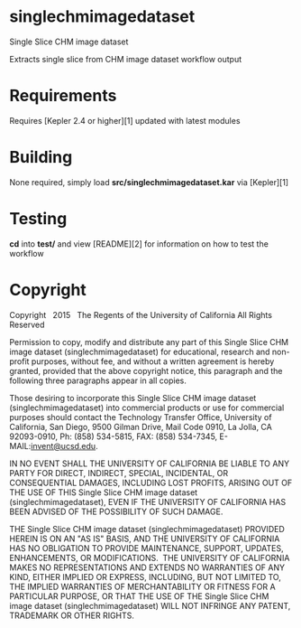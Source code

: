 singlechmimagedataset
=======================

Single Slice CHM image dataset

Extracts single slice from CHM image dataset workflow output


Requirements
============

Requires [Kepler 2.4 or higher][1] updated with latest modules

Building
========

None required, simply load **src/singlechmimagedataset.kar** via [Kepler][1]

Testing
=======

**cd** into **test/** and view [README][2] for information
on how to test the workflow

Copyright
=========
Copyright   2015   The Regents of the University of California
All Rights Reserved


Permission to copy, modify and distribute any part of this Single Slice CHM image dataset (singlechmimagedataset) for educational, research and non-profit purposes, without fee, and without a written agreement is hereby granted, provided that the above copyright notice, this paragraph and the following three paragraphs appear in all copies.

Those desiring to incorporate this Single Slice CHM image dataset (singlechmimagedataset) into commercial products or use for commercial purposes should contact the Technology Transfer Office, University of California, San Diego, 9500 Gilman Drive, Mail Code 0910, La Jolla, CA 92093-0910, Ph: (858) 534-5815, FAX: (858) 534-7345, E-MAIL:invent@ucsd.edu.

IN NO EVENT SHALL THE UNIVERSITY OF CALIFORNIA BE LIABLE TO ANY PARTY FOR DIRECT, INDIRECT, SPECIAL, INCIDENTAL, OR CONSEQUENTIAL DAMAGES, INCLUDING LOST PROFITS, ARISING OUT OF THE USE OF THIS Single Slice CHM image dataset (singlechmimagedataset), EVEN IF THE UNIVERSITY OF CALIFORNIA HAS BEEN ADVISED OF THE POSSIBILITY OF SUCH DAMAGE.

THE Single Slice CHM image dataset (singlechmimagedataset) PROVIDED HEREIN IS ON AN "AS IS" BASIS, AND THE UNIVERSITY OF CALIFORNIA HAS NO OBLIGATION TO PROVIDE MAINTENANCE, SUPPORT, UPDATES, ENHANCEMENTS, OR MODIFICATIONS.  THE UNIVERSITY OF CALIFORNIA MAKES NO REPRESENTATIONS AND EXTENDS NO WARRANTIES OF ANY KIND, EITHER IMPLIED OR EXPRESS, INCLUDING, BUT NOT LIMITED TO, THE IMPLIED WARRANTIES OF MERCHANTABILITY OR FITNESS FOR A PARTICULAR PURPOSE, OR THAT THE USE OF THE Single Slice CHM image dataset (singlechmimagedataset) WILL NOT INFRINGE ANY PATENT, TRADEMARK OR OTHER RIGHTS.

